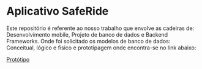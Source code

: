 
# Aplicativo SafeRide

Este repositório é referente ao nosso trabalho que envolve as cadeiras de: Desenvolvimento mobile, Projeto de banco de dados e Backend Frameworks. Onde foi solicitado os modelos de banco de dados: Conceitual, lógico e fisico e prototipagem onde encontra-se no link abaixo: 

[Protótipo](https://www.figma.com/proto/pl1ZzJyvfFTnvspFUfZPSp/SafeRideApp?node-id=5-2&p=f&t=tXI5i8n6s4o1hn13-0&scaling=scale-down&content-scaling=fixed&page-id=0%3A1&starting-point-node-id=5%3A2)

